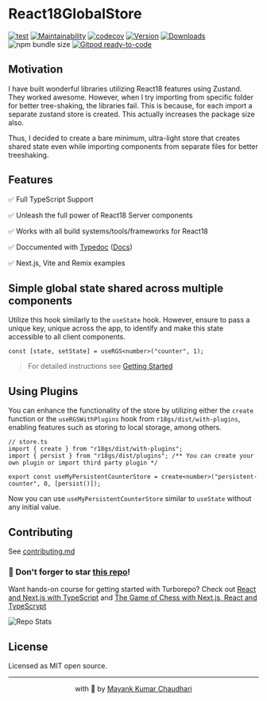 # React18GlobalStore

[![test](https://github.com/react18-tools/react18-global-store/actions/workflows/test.yml/badge.svg)](https://github.com/react18-tools/react18-global-store/actions/workflows/test.yml) [![Maintainability](https://api.codeclimate.com/v1/badges/ec3140063acd8df82481/maintainability)](https://codeclimate.com/github/react18-tools/react18-global-store/maintainability) [![codecov](https://codecov.io/gh/react18-tools/react18-global-store/graph/badge.svg)](https://codecov.io/gh/react18-tools/react18-global-store) [![Version](https://img.shields.io/npm/v/r18gs.svg?colorB=green)](https://www.npmjs.com/package/r18gs) [![Downloads](https://img.jsdelivr.com/img.shields.io/npm/d18m/r18gs.svg)](https://www.npmjs.com/package/r18gs) ![npm bundle size](https://img.shields.io/bundlephobia/minzip/r18gs) [![Gitpod ready-to-code](https://img.shields.io/badge/Gitpod-ready--to--code-blue?logo=gitpod)](https://gitpod.io/from-referrer/)

## Motivation

I have built wonderful libraries utilizing React18 features using Zustand. They worked awesome. However, when I try importing from specific folder for better tree-shaking, the libraries fail. This is because, for each import a separate zustand store is created. This actually increases the package size also.

Thus, I decided to create a bare minimum, ultra-light store that creates shared state even while importing components from separate files for better treeshaking.

## Features

✅ Full TypeScript Support

✅ Unleash the full power of React18 Server components

✅ Works with all build systems/tools/frameworks for React18

✅ Doccumented with [Typedoc](https://react18-tools.github.io/react18-global-store) ([Docs](https://react18-tools.github.io/react18-global-store))

✅ Next.js, Vite and Remix examples

## Simple global state shared across multiple components

Utilize this hook similarly to the `useState` hook. However, ensure to pass a unique key, unique across the app, to identify and make this state accessible to all client components.

```tsx
const [state, setState] = useRGS<number>("counter", 1);
```

> For detailed instructions see [Getting Started](./md-docs/getting-started.md)

## Using Plugins

You can enhance the functionality of the store by utilizing either the `create` function or the `useRGSWithPlugins` hook from `r18gs/dist/with-plugins`, enabling features such as storing to local storage, among others.

```tsx
// store.ts
import { create } from "r18gs/dist/with-plugins";
import { persist } from "r18gs/dist/plugins"; /** You can create your own plugin or import third party plugin */

export const useMyPersistentCounterStore = create<number>("persistent-counter", 0, [persist()]);
```

Now you can use `useMyPersistentCounterStore` similar to `useState` without any initial value.

## Contributing

See [contributing.md](/contributing.md)

### 🤩 Don't forger to star [this repo](https://github.com/mayank1513/react18-global-store)!

Want hands-on course for getting started with Turborepo? Check out [React and Next.js with TypeScript](https://mayank-chaudhari.vercel.app/courses/react-and-next-js-with-typescript) and [The Game of Chess with Next.js, React and TypeScrypt](https://www.udemy.com/course/game-of-chess-with-nextjs-react-and-typescrypt/?referralCode=851A28F10B254A8523FE)

![Repo Stats](https://repobeats.axiom.co/api/embed/ec3e74d795ed805a0fce67c0b64c3f08872e7945.svg "Repobeats analytics image")

## License

Licensed as MIT open source.

<hr />

<p align="center" style="text-align:center">with 💖 by <a href="https://mayank-chaudhari.vercel.app" target="_blank">Mayank Kumar Chaudhari</a></p>
